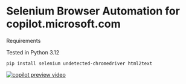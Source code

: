 # Selenium Browser Automation for copilot.microsoft.com

Requirements

Tested in Python 3.12
```
pip install selenium undetected-chromedriver html2text
```

[![copilot preview video](https://i9.ytimg.com/vi/6d2dK3HGlOc/mqdefault.jpg?sqp=CPDVmb0G-oaymwEmCMACELQB8quKqQMa8AEB-AHUBoAC4AOKAgwIABABGGYgZihmMA8=&rs=AOn4CLBpEh2B9HF_BBP3jtgKsgx2EMFpAg)](https://youtu.be/6d2dK3HGlOc)
